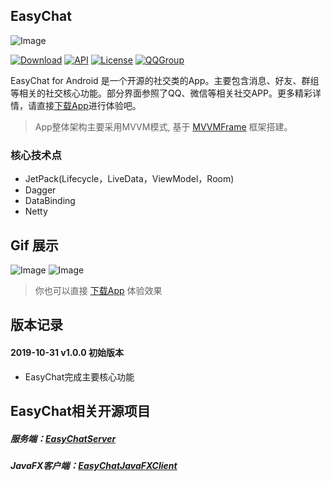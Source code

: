 ## EasyChat

![Image](app/src/main/ic_launcher-web.png)

[![Download](https://img.shields.io/badge/download-App-blue.svg)](https://raw.githubusercontent.com/yetel/EasyChatAndroidClient/master/app/release/app-release.apk)
[![API](https://img.shields.io/badge/API-16%2B-blue.svg?style=flat)](https://android-arsenal.com/api?level=16)
[![License](https://img.shields.io/badge/license-Apche%202.0-blue.svg)](http://www.apache.org/licenses/LICENSE-2.0)
[![QQGroup](https://img.shields.io/badge/QQGroup-20867961-blue.svg)](http://shang.qq.com/wpa/qunwpa?idkey=8fcc6a2f88552ea44b1411582c94fd124f7bb3ec227e2a400dbbfaad3dc2f5ad)


EasyChat for Android 是一个开源的社交类的App。主要包含消息、好友、群组等相关的社交核心功能。部分界面参照了QQ、微信等相关社交APP。更多精彩详情，请直接[下载App](https://raw.githubusercontent.com/yetel/EasyChatAndroidClient/master/app/release/app-release.apk)进行体验吧。

> App整体架构主要采用MVVM模式, 基于 [MVVMFrame](https://github.com/jenly1314/MVVMFrame) 框架搭建。

### 核心技术点

* JetPack(Lifecycle，LiveData，ViewModel，Room)
* Dagger
* DataBinding
* Netty

## Gif 展示
![Image](art/GIF.gif)
![Image](art/GIF2.gif)

> 你也可以直接 [下载App](https://raw.githubusercontent.com/yetel/EasyChatAndroidClient/master/app/release/app-release.apk) 体验效果


## 版本记录

#### 2019-10-31    v1.0.0    初始版本
*  EasyChat完成主要核心功能

## EasyChat相关开源项目

##### 服务端：[EasyChatServer](https://github.com/yetel/EasyChatServer)
##### JavaFX客户端：[EasyChatJavaFXClient](https://github.com/yetel/EasyChatJavaFXClient)





